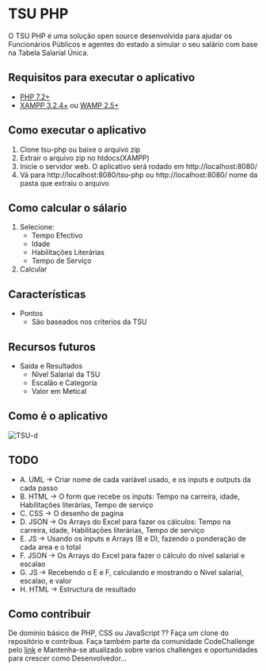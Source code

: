 # TSU PHP
O TSU PHP é uma solução open source desenvolvida para ajudar os Funcionários Públicos e agentes do estado a simular o seu salário com base na Tabela Salarial Única.

## Requisitos para executar o aplicativo
* <a href="https://www.php.net/downloads">PHP 7.2+</a>
* <a href="https://www.apachefriends.org/">XAMPP 3.2.4+</a> ou <a href="https://www.wampserver.com/en/">WAMP 2.5+</a>


## Como executar o aplicativo
1. Clone tsu-php ou baixe o arquivo zip
2. Extrair o arquivo zip no htdocs(XAMPP)
3. Inicie o servidor web. O aplicativo será rodado em http://localhost:8080/
4. Vá para http://localhost:8080/tsu-php ou http://localhost:8080/ nome da pasta que extraiu o arquivo

## Como calcular o sálario 
1. Selecione:
     * Tempo Efectivo
     * Idade
     * Habilitações Literárias
     * Tempo de Serviço
2. Calcular
  
## Características
* Pontos
    * São baseados nos criterios da TSU

## Recursos futuros
* Saida e Resultados
    * Nivel Salarial da TSU
    * Escalão e Categoria
    * Valor em Metical
    
## Como é o aplicativo
![TSU-d](https://user-images.githubusercontent.com/72521774/182470102-947d22bc-8dbf-4cee-85f7-58758b88f966.jpg)


## TODO
* A. UML -> Criar nome de cada variável usado, e os inputs e outputs da cada passo
* B. HTML -> O form que recebe os inputs: Tempo na carreira, idade, Habilitações literárias, Tempo de serviço
* C. CSS -> O desenho de pagina
* D. JSON -> Os Arrays do Excel para fazer os cálculos: Tempo na carreira, idade, Habilitações literárias, Tempo de serviço
* E. JS -> Usando os inputs e Arrays (B e D), fazendo o ponderação de cada area e o total
* F. JSON -> Os Arrays do Excel para fazer o cálculo do nível salarial e escalao
* G. JS -> Recebendo o E e F, calculando e mostrando o Nivel salarial, escalao, e valor
* H. HTML -> Estructura de resultado

## Como contribuir
De domínio básico de PHP, CSS ou JavaScript ?? Faça um clone do repositório e contribua.
Faça também parte da comunidade CodeChallenge pelo <a href="https://chat.whatsapp.com/JZyhs83pM108WoTg5aTns2">link</a> e Mantenha-se atualizado sobre varios challenges e oportunidades para crescer como Desenvolvedor...
